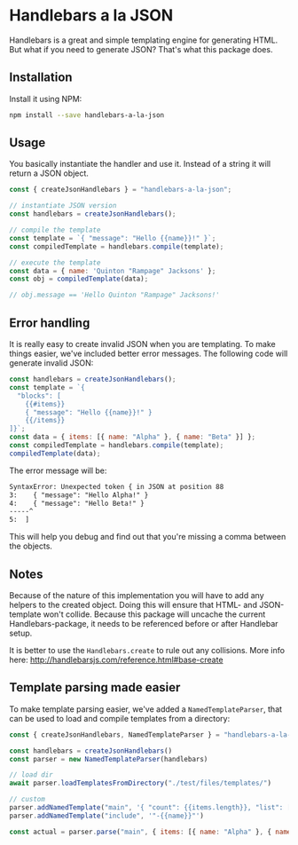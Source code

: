 # Handlebars a la JSON
Handlebars is a great and simple templating engine for generating HTML. But what if you need to generate JSON? That's what this package does.

## Installation
Install it using NPM:
```sh
npm install --save handlebars-a-la-json
```

## Usage
You basically instantiate the handler and use it. Instead of a string it will return a JSON object.
```js
const { createJsonHandlebars } = "handlebars-a-la-json";

// instantiate JSON version
const handlebars = createJsonHandlebars();

// compile the template
const template = `{ "message": "Hello {{name}}!" }`;
const compiledTemplate = handlebars.compile(template);

// execute the template
const data = { name: 'Quinton "Rampage" Jacksons' };
const obj = compiledTemplate(data);

// obj.message == 'Hello Quinton "Rampage" Jacksons!'
```

## Error handling
It is really easy to create invalid JSON when you are templating. To make things easier, we've included better error messages. The following code will generate invalid JSON:
```js
const handlebars = createJsonHandlebars();
const template = `{
  "blocks": [
    {{#items}}
    { "message": "Hello {{name}}!" }
    {{/items}}
]}`;
const data = { items: [{ name: "Alpha" }, { name: "Beta" }] };
const compiledTemplate = handlebars.compile(template);
compiledTemplate(data);
```
The error message will be:
```txt
SyntaxError: Unexpected token { in JSON at position 88
3:    { "message": "Hello Alpha!" }
4:    { "message": "Hello Beta!" }
-----^
5:  ]
```
This will help you debug and find out that you're missing a comma between the objects.

## Notes
Because of the nature of this implementation you will have to add any helpers to the created object. Doing this will ensure that HTML- and JSON-template won't collide. Because this package will uncache the current Handlebars-package, it needs to be referenced before or after Handlebar setup.

It is better to use the `Handlebars.create` to rule out any collisions. More info here: http://handlebarsjs.com/reference.html#base-create


## Template parsing made easier
To make template parsing easier, we've added a `NamedTemplateParser`, that can be used to load and compile templates from a directory:

```js
const { createJsonHandlebars, NamedTemplateParser } = "handlebars-a-la-json";

const handlebars = createJsonHandlebars()
const parser = new NamedTemplateParser(handlebars)

// load dir
await parser.loadTemplatesFromDirectory("./test/files/templates/")

// custom
parser.addNamedTemplate("main", '{ "count": {{items.length}}, "list": [{{#items}}{{> include}}{{#unless @last}}, {{/unless}}{{/items}}] }')
parser.addNamedTemplate("include", '"-{{name}}"')

const actual = parser.parse("main", { items: [{ name: "Alpha" }, { name: "Beta" }] })
```

